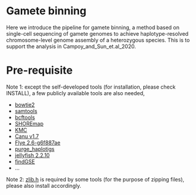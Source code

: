 Gamete binning
=

Here we introduce the pipeline for gamete binning, a method based on single-cell sequencing of gamete genomes to achieve haplotype-resolved chromosome-level genome assembly of a heterozygous species. This is to support the analysis in Campoy_and_Sun_et.al_2020.

Pre-requisite
=
Note 1: except the self-developed tools (for installation, please check INSTALL), a few publicly available tools are also needed,

* [bowtie2](https://github.com/BenLangmead/bowtie2)
* [samtools](https://github.com/samtools/)
* [bcftools](https://samtools.github.io/bcftools/)
* [SHOREmap](http://bioinfo.mpipz.mpg.de/shoremap/)
* [KMC](https://github.com/refresh-bio/KMC)
* [Canu v1.7](https://github.com/marbl/canu)
* [Flye 2.6-g6f887ae](https://github.com/fenderglass/Flye)
* [purge_haplotigs](https://github.com/skingan/purge_haplotigs_multiBAM)
* [jellyfish 2.2.10](https://github.com/gmarcais/Jellyfish)
* [findGSE](https://github.com/schneebergerlab/findGSE)
* ...

Note 2: [zlib.h](https://github.com/madler/zlib) is required by some tools (for the purpose of zipping files), please also install accordingly.
